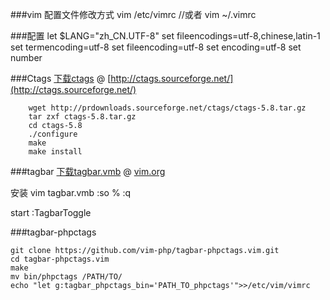 ###vim 配置文件修改方式
	vim /etc/vimrc
	//或者
	vim ~/.vimrc

###配置
	let $LANG="zh_CN.UTF-8"
	set fileencodings=utf-8,chinese,latin-1
	set termencoding=utf-8
	set fileencoding=utf-8
	set encoding=utf-8
	set number

###Ctags
[下载ctags](http://prdownloads.sourceforge.net/ctags/ctags-5.8.tar.gz) @ [http://ctags.sourceforge.net/](http://ctags.sourceforge.net/)

		wget http://prdownloads.sourceforge.net/ctags/ctags-5.8.tar.gz
		tar zxf ctags-5.8.tar.gz
		cd ctags-5.8
		./configure
		make
		make install

###tagbar
[下载tagbar.vmb](http://www.vim.org/scripts/download_script.php?src_id=21362) @ [vim.org](http://www.vim.org/scripts/script.php?script_id=3465)

安装
		vim tagbar.vmb
		:so % 
		:q

start
		:TagbarToggle

###tagbar-phpctags

	git clone https://github.com/vim-php/tagbar-phpctags.vim.git
	cd tagbar-phpctags.vim
	make
	mv bin/phpctags /PATH/TO/
	echo "let g:tagbar_phpctags_bin='PATH_TO_phpctags'">>/etc/vim/vimrc